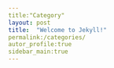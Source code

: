 ```yaml
---
title:"Category"
layout: post
title:  "Welcome to Jekyll!"
permalink:/categories/
autor_profile:true
sidebar_main:true
---
```

